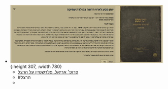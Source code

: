 - ![image.png](../assets/image_1689454375395_0.png){:height 307, :width 780}
	- [פרופ׳ אריאל. פלדשטיין על הרצל](https://store.shimur.org/%D7%99%D7%95%D7%9E%D7%9F-%D7%9E%D7%A1%D7%A2-%D7%9C%D7%90%D7%A8%D7%A5-%D7%97%D7%93%D7%A9%D7%94-%D7%91%D7%9E%D7%95%D7%9C%D7%93%D7%AA-%D7%A2%D7%AA%D7%99%D7%A7%D7%94)
	- #הרצל
	-